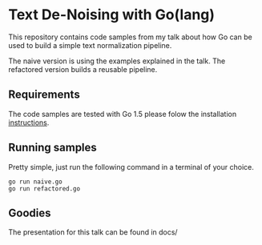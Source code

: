 # Text De-Noising with Go(lang)
This repository contains code samples from my talk about how Go can be used
to build a simple text normalization pipeline.

The naive version is using the examples explained in the talk. The refactored
version builds a reusable pipeline.

## Requirements
The code samples are tested with Go 1.5 please folow the installation [instructions](https://golang.org/doc/install).

## Running samples
Pretty simple, just run the following command in a terminal of your choice.

    go run naive.go
    go run refactored.go

## Goodies
The presentation for this talk can be found in docs/
